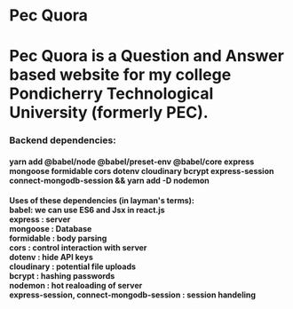 <h1> Pec Quora </h1>
<h1> Pec Quora is a Question and Answer based website for my college Pondicherry Technological University (formerly PEC). </h1>

<h3> Backend dependencies: </h3>
<h4> yarn add @babel/node @babel/preset-env @babel/core express mongoose formidable cors dotenv cloudinary bcrypt express-session connect-mongodb-session && yarn add -D nodemon </h4>

<h4> Uses of these dependencies (in layman's terms):<br />
     babel: we can use ES6 and Jsx in react.js <br />
     express : server <br />
     mongoose : Database <br />
     formidable : body parsing <br />
     cors : control interaction with server <br />
     dotenv : hide API keys <br />
     cloudinary : potential file uploads <br />
     bcrypt : hashing passwords <br />
     nodemon : hot realoading of server <br />
     express-session, connect-mongodb-session : session handeling </h4>
     
